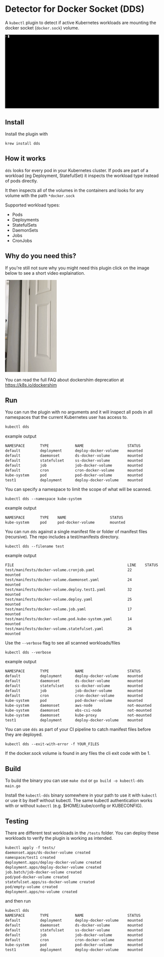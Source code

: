 # Detector for Docker Socket (DDS)

A `kubectl` plugin to detect if active Kubernetes workloads are mounting the docker socket (`docker.sock`) volume.

![a short video showing the plugin being used](img/dds-demo.gif)

## Install

Install the plugin with

```
krew install dds
```

## How it works

`dds` looks for every pod in your Kubernetes cluster.
If pods are part of a workload (eg Deployment, StatefulSet) it inspects the workload type instead of pods directly.

It then inspects all of the volumes in the containers and looks for any volume with the path `*docker.sock`

Supported workload types:

* Pods
* Deployments
* StatefulSets
* DaemonSets
* Jobs
* CronJobs

## Why do you need this?

If you're still not sure why you might need this plugin click on the image below to see a short video explaination.

[![](img/dds.gif)](https://youtube.com/shorts/tc9CKLnAQgU)

You can read the full FAQ about dockershim deprecation at https://k8s.io/dockershim

## Run

You can run the plugin with no arguments and it will inspect all pods in all namespaces that the current Kubernetes user has access to.

```bash
kubectl dds
```
example output
```
NAMESPACE       TYPE            NAME                    STATUS
default         deployment      deploy-docker-volume    mounted
default         daemonset       ds-docker-volume        mounted
default         statefulset     ss-docker-volume        mounted
default         job             job-docker-volume       mounted
default         cron            cron-docker-volume      mounted
kube-system     pod             pod-docker-volume       mounted
test1           deployment      deploy-docker-volume    mounted
```

You can specify a namespace to limit the scope of what will be scanned.

```
kubectl dds --namespace kube-system
```
example output
```
NAMESPACE       TYPE    NAME                    STATUS
kube-system     pod     pod-docker-volume       mounted
```

You can run `dds` against a single manifest file or folder of manifest files (recursive).
The repo includes a test/manifests directory.

```
kubectl dds --filename test
```
example output
```
FILE                                                    LINE    STATUS
test/manifests/docker-volume.cronjob.yaml               22      mounted
test/manifests/docker-volume.daemonset.yaml             24      mounted
test/manifests/docker-volume.deploy.test1.yaml          32      mounted
test/manifests/docker-volume.deploy.yaml                25      mounted
test/manifests/docker-volume.job.yaml                   17      mounted
test/manifests/docker-volume.pod.kube-system.yaml       14      mounted
test/manifests/docker-volume.statefulset.yaml           26      mounted
```

Use the `--verbose` flag to see all scanned workloads/files
```
kubectl dds --verbose
```
example output
```
NAMESPACE       TYPE            NAME                    STATUS
default         deployment      deploy-docker-volume    mounted
default         daemonset       ds-docker-volume        mounted
default         statefulset     ss-docker-volume        mounted
default         job             job-docker-volume       mounted
default         cron            cron-docker-volume      mounted
kube-system     pod             pod-docker-volume       mounted
kube-system     daemonset       aws-node                not-mounted
kube-system     daemonset       ebs-csi-node            not-mounted
kube-system     daemonset       kube-proxy              not-mounted
test1           deployment      deploy-docker-volume    mounted
```

You can use `dds` as part of your CI pipeline to catch manifest files before they are deployed.
```
kubectl dds --exit-with-error -f YOUR_FILES
```
If the docker.sock volume is found in any files the cli exit code with be 1.

## Build

To build the binary you can use `make dsd` or `go build -o kubectl-dds main.go`

Install the `kubectl-dds` binary somewhere in your path to use it with `kubectl` or use it by itself without kubectl.
The same kubectl authentication works with or without `kubectl` (e.g. $HOME/.kube/config or KUBECONFIG).

## Testing

There are different test workloads in the `/tests` folder.
You can deploy these workloads to verify the plugin is working as intended.

```
kubectl apply -f tests/
daemonset.apps/ds-docker-volume created
namespace/test1 created
deployment.apps/deploy-docker-volume created
deployment.apps/deploy-docker-volume created
job.batch/job-docker-volume created
pod/pod-docker-volume created
statefulset.apps/ss-docker-volume created
pod/empty-volume created
deployment.apps/no-volume created
```

and then run

```
kubectl dds
NAMESPACE       TYPE            NAME                    STATUS
default         deployment      deploy-docker-volume    mounted
default         daemonset       ds-docker-volume        mounted
default         statefulset     ss-docker-volume        mounted
default         job             job-docker-volume       mounted
default         cron            cron-docker-volume      mounted
kube-system     pod             pod-docker-volume       mounted
test1           deployment      deploy-docker-volume    mounted
```
